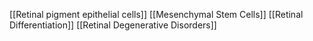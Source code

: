 [[Retinal pigment epithelial cells]]
[[Mesenchymal Stem Cells]]
[[Retinal Differentiation]]
[[Retinal Degenerative Disorders]]
